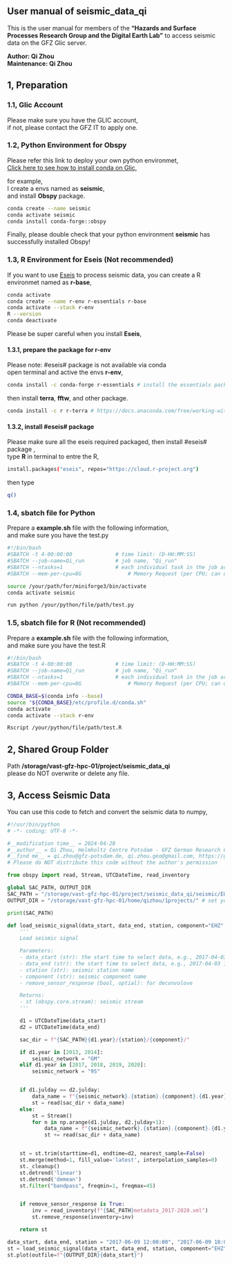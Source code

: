 ## User manual of seismic_data_qi
This is the user manual for members of the **“Hazards and Surface Processes Research Group and the Digital Earth Lab”** to access seismic data on the GFZ Glic server.

**Author: Qi Zhou** <br>
**Maintenance: Qi Zhou**

## 1, Preparation
### 1.1, Glic Account
Please make sure you have the GLIC account, <br>
if not, please contact the GFZ IT to apply one.

### 1.2, Python Environment for Obspy
Please refer this link to deploy your own python environmet, <br>
[Click here to see how to install conda on Glic](https://git-int.gfz-potsdam.de/hpc/user-manual/-/wikis/env#conda), <br>

for example, <br>
I create a envs named as **seismic**, <br>
and install **Obspy** package.
```sh
conda create --name seismic
conda activate seismic
conda install conda-forge::obspy
```

Finally, please double check that your python environment **seismic** has successfully installed Obspy! <br>

### 1.3, R Environment for Eseis (Not recommended)
If you want to use [Eseis](https://www.gfz-potsdam.de/en/section/geomorphology/projects/eseis) to process seismic data,
you can create a R environmet named as **r-base**, <br>
```bash
conda activate
conda create --name r-env r-essentials r-base
conda activate --stack r-env
R --version
conda deactivate
```
Please be super careful when you install **Eseis**,
#### 1.3.1, prepare the package for r-env
Please note: #eseis# package is not available via conda <br>
open terminal and active the envs **r-env**, <br>
```sh
conda install -c conda-forge r-essentials # install the essentials package
```
then install **terra**, **fftw**, and other package.
```sh
conda install -c r r-terra # https://docs.anaconda.com/free/working-with-conda/reference/r-language-pkg-docs/
```

#### 1.3.2, install #eseis# package
Please make sure all the eseis required packaged, then install #eseis# package , <br>
type **R** in terminal to entre the R, <br>

```sh
install.packages("eseis", repos="https://cloud.r-project.org")
```
then type
```sh
q()
```

### 1.4, sbatch file for Python
Prepare a **example.sh** file with the following information, <br>
and make sure you have the test.py
```sh
#!/bin/bash
#SBATCH -t 4-00:00:00              # time limit: (D-HH:MM:SS) 
#SBATCH --job-name=Qi_run          # job name, "Qi_run"
#SBATCH --ntasks=1                 # each individual task in the job array will have a single task associated with it
#SBATCH --mem-per-cpu=8G		       # Memory Request (per CPU; can use on GLIC)

source /your/path/for/miniforge3/bin/activate
conda activate seismic

run python /your/python/file/path/test.py
```

### 1.5, sbatch file for R (Not recommended)
Prepare a **example.sh** file with the following information, <br>
and make sure you have the test.R

```sh
#!/bin/bash
#SBATCH -t 4-00:00:00              # time limit: (D-HH:MM:SS) 
#SBATCH --job-name=Qi_run          # job name, "Qi_run"
#SBATCH --ntasks=1                 # each individual task in the job array will have a single task associated with it
#SBATCH --mem-per-cpu=8G		       # Memory Request (per CPU; can use on GLIC)

CONDA_BASE=$(conda info --base) 
source "${CONDA_BASE}/etc/profile.d/conda.sh"
conda activate 
conda activate --stack r-env

Rscript /your/python/file/path/test.R
```

## 2, Shared Group Folder
Path **/storage/vast-gfz-hpc-01/project/seismic_data_qi** <br>
please do NOT overwrite or delete any file.

## 3, Access Seismic Data
You can use this code to fetch and convert the seismic data to numpy,
```python
#!/usr/bin/python
# -*- coding: UTF-8 -*-

#__modification time__ = 2024-04-28
#__author__ = Qi Zhou, Helmholtz Centre Potsdam - GFZ German Research Centre for Geosciences
#__find me__ = qi.zhou@gfz-potsdam.de, qi.zhou.geo@gmail.com, https://github.com/Nedasd
# Please do NOT distribute this code without the author's permission

from obspy import read, Stream, UTCDateTime, read_inventory

global SAC_PATH, OUTPUT_DIR
SAC_PATH = "/storage/vast-gfz-hpc-01/project/seismic_data_qi/seismic/EU/Illgraben/"
OUTPUT_DIR = "/storage/vast-gfz-hpc-01/home/qizhou/1projects/" # set your output path

print(SAC_PATH)

def load_seismic_signal(data_start, data_end, station, component="EHZ", remove_sensor_response=False):
    '''
    Load seismic signal

    Parameters:
    - data_start (str): the start time to select data, e.g., 2017-04-03 12:00:00
    - data_end (str): the start time to select data, e.g., 2017-04-03 13:00:00
    - station (str): seismic station name
    - component (str): seismic component name
    - remove_sensor_response (bool, optial): for deconvolove

    Returns:
    - st (obspy.core.stream): seismic stream
    '''

    d1 = UTCDateTime(data_start)
    d2 = UTCDateTime(data_end)

    sac_dir = f"{SAC_PATH}{d1.year}/{station}/{component}/"

    if d1.year in [2013, 2014]:
        seismic_network = "GM"
    elif d1.year in [2017, 2018, 2019, 2020]:
        seismic_network = "9S"


    if d1.julday == d2.julday:
        data_name = f"{seismic_network}.{station}.{component}.{d1.year}.{str(d1.julday).zfill(3)}"
        st = read(sac_dir + data_name)
    else:
        st = Stream()
        for n in np.arange(d1.julday, d2.julday+1):
            data_name = f"{seismic_network}.{station}.{component}.{d1.year}.{str(n).zfill(3)}"
            st += read(sac_dir + data_name)


    st = st.trim(starttime=d1, endtime=d2, nearest_sample=False)
    st.merge(method=1, fill_value='latest', interpolation_samples=0)
    st._cleanup()
    st.detrend('linear')
    st.detrend('demean')
    st.filter("bandpass", freqmin=1, freqmax=45)


    if remove_sensor_response is True:
        inv = read_inventory(f"{SAC_PATH}metadata_2017-2020.xml")
        st.remove_response(inventory=inv)

    return st

data_start, data_end, station = "2017-06-09 12:00:00", "2017-06-09 18:00:00", "ILL12"
st = load_seismic_signal(data_start, data_end, station, component="EHZ", remove_sensor_response=False)
st.plot(outfile=f"{OUTPUT_DIR}{data_start}")
```
